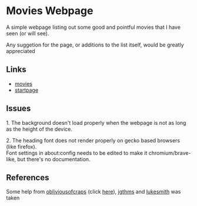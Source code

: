 # Movies Webpage
A simple webpage listing out some good and pointful movies that I have seen (or will see).
<p></p>
Any suggetion for the page, or additions to the list itself, would be greatly appreciated

## Links
- <a href=https://skaar513.github.io>movies</a>
- <a href=https://skaar513.github.io/homepage.html>startpage</a>

## Issues
<p>1. The background doesn't load properly when the webpage is not as long as the height of the device. </p
<p>2. The heading font does not render properly on gecko based browsers (like firefox).<br>Font settings in about:config needs to be edited to make it chromium/brave-like, but there's no documentation.</p>

## References
Some help from 
<a href=https://github.com/obliviousofcraps/>obliviousofcraps</a> (click <a href=https://camo.githubusercontent.com/9297eb33015795689442bca39f2381dc15861aeacc13abde2611f4fe391a8cf6/68747470733a2f2f692e6962622e636f2f534b62546b6a512f31322e706e67>here</a>), 
<a href=https://jgthms.com/web-design-in-4-minutes>jgthms</a> and 
<a href=https://lukesmith.xyz>lukesmith</a>
was taken
